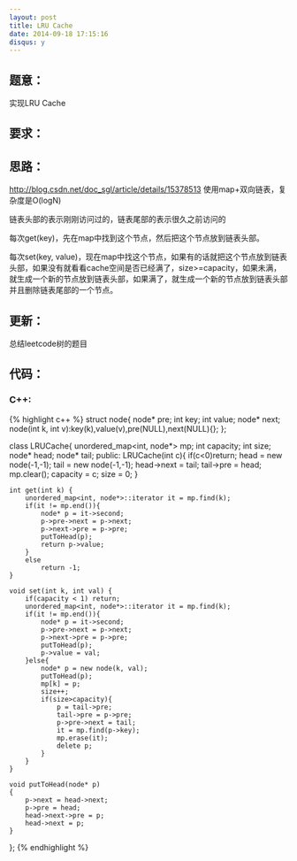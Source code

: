 ```yaml
---
layout: post
title: LRU Cache 
date: 2014-09-18 17:15:16
disqus: y
---
```


## 题意：
实现LRU Cache

## 要求：


## 思路：
http://blog.csdn.net/doc_sgl/article/details/15378513
使用map+双向链表，复杂度是O(logN)

链表头部的表示刚刚访问过的，链表尾部的表示很久之前访问的

每次get(key)，先在map中找到这个节点，然后把这个节点放到链表头部。

每次set(key, value)，现在map中找这个节点，如果有的话就把这个节点放到链表头部，如果没有就看看cache空间是否已经满了，size>=capacity，如果未满，就生成一个新的节点放到链表头部，如果满了，就生成一个新的节点放到链表头部并且删除链表尾部的一个节点。

## 更新：
总结leetcode树的题目

## 代码：

### C++:

{% highlight c++ %}
struct node{
    node* pre;
    int key;
    int value;
    node* next;
    node(int k, int v):key(k),value(v),pre(NULL),next(NULL){};
};

class LRUCache{
    unordered_map<int, node*> mp;
    int capacity;
    int size;
    node* head;
    node* tail;
public:
    LRUCache(int c){
        if(c<0)return;
        head = new node(-1,-1);
        tail = new node(-1,-1);
        head->next = tail;
        tail->pre = head;
        mp.clear();
        capacity = c;
        size = 0;
    }
        
    int get(int k) {
        unordered_map<int, node*>::iterator it = mp.find(k);
        if(it != mp.end()){
            node* p = it->second;
            p->pre->next = p->next;
            p->next->pre = p->pre;
            putToHead(p);
            return p->value;
        }
        else
            return -1;
    }
        
    void set(int k, int val) {
        if(capacity < 1) return; 
        unordered_map<int, node*>::iterator it = mp.find(k);
        if(it != mp.end()){
            node* p = it->second;
            p->pre->next = p->next;
            p->next->pre = p->pre;
            putToHead(p);
            p->value = val;
        }else{
            node* p = new node(k, val);
            putToHead(p);
            mp[k] = p;
            size++;
            if(size>capacity){
                p = tail->pre;
                tail->pre = p->pre;
                p->pre->next = tail;
                it = mp.find(p->key);
                mp.erase(it);
                delete p;
            }
        }
    }

    void putToHead(node* p)
    {
        p->next = head->next;
        p->pre = head;
        head->next->pre = p;
        head->next = p;
    }
};
 {% endhighlight %}

